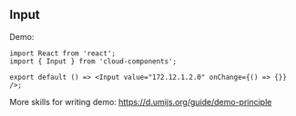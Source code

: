 ## Input

Demo:

```tsx
import React from 'react';
import { Input } from 'cloud-components';

export default () => <Input value="172.12.1.2.0" onChange={() => {}} />;
```

More skills for writing demo: https://d.umijs.org/guide/demo-principle
